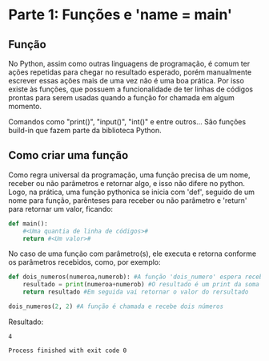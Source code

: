 # Parte 1: Funções e 'name = main'

## Função

No Python, assim como outras linguagens de programação, é comum ter ações repetidas para chegar no resultado esperado, porém manualmente escrever essas ações mais de uma vez não é uma boa prática. Por isso existe às funções, que possuem a funcionalidade de ter linhas de códigos prontas para serem usadas quando a função for chamada em algum momento.

Comandos como "print()", "input()", "int()" e entre outros... São funções build-in que fazem parte da biblioteca Python.

## Como criar uma função

Como regra universal da programação, uma função precisa de um nome, receber ou não parâmetros e retornar algo, e isso não difere no python. Logo, na prática, uma função pythonica se inicia com 'def', seguido de um nome para função, parênteses para receber ou não parâmetro e 'return' para retornar um valor, ficando:

~~~python
def main():
    #<Uma quantia de linha de códigos>#
    return #<Um valor>#
~~~

No caso de uma função com parâmetro(s), ele executa e retorna conforme os parâmetros recebidos, como, por exemplo:

~~~python
def dois_numeros(numeroa,numerob): #A função 'dois_numero' espera receber dois parâmetros (numeroa e numeroa)
    resultado = print(numeroa+numerob) #O resultado é um print da soma dos parâmetros
    return resultado #Em seguida vai retornar o valor do rersultado

dois_numeros(2, 2) #A função é chamada e recebe dois números
~~~
Resultado:
```
4

Process finished with exit code 0
```
